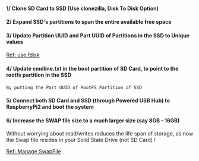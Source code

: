 #### 1/ Clone SD Card to SSD (Use clonezilla, Disk To Disk Option)

#### 2/ Expand SSD's partitions to span the entire available free space

#### 3/ Update Partition UUID and Part UUID of Partitions in the SSD to Unique values

[Ref: use fdisk](https://askubuntu.com/questions/1250224/how-to-change-partuuid)

#### 4/ Update cmdline.txt in the boot partition of SD Card, to point to the rootfs partition in the SSD
  
    By putting the Part UUID of RootFS Partition of SSD

#### 5/ Connect both SD Card and SSD (through Powered USB Hub) to RaspberryPi2 and boot the system


#### 6/ Increase the SWAP file size to a much larger size (say 8GB - 16GB)

Without worrying about read/writes reduces the life span of storage, as now the Swap file resides in your Solid State Drive (not SD Card) !

[Ref: Manage SwapFile](https://nebl.io/neblio-university/enabling-increasing-raspberry-pi-swap/)
